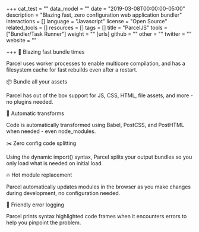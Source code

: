 +++
cat_test = ""
data_model = ""
date = "2019-03-08T00:00:00-05:00"
description = "Blazing fast, zero configuration web application bundler"
interactions = []
language = "Javascript"
license = "Open Source"
related_tools = []
resources = []
tags = []
title = "ParcelJS"
tools = ["Bundler/Task Runner"]
weight = ""
[urls]
github = ""
other = ""
twitter = ""
website = ""

+++
🚀 Blazing fast bundle times

Parcel uses worker processes to enable multicore compilation, and has a filesystem cache for fast rebuilds even after a restart.

📦 Bundle all your assets

Parcel has out of the box support for JS, CSS, HTML, file assets, and more - no plugins needed.

🐠 Automatic transforms

Code is automatically transformed using Babel, PostCSS, and PostHTML when needed - even node_modules.

✂️ Zero config code splitting

Using the dynamic import() syntax, Parcel splits your output bundles so you only load what is needed on initial load.

🔥 Hot module replacement

Parcel automatically updates modules in the browser as you make changes during development, no configuration needed.

🚨 Friendly error logging

Parcel prints syntax highlighted code frames when it encounters errors to help you pinpoint the problem.